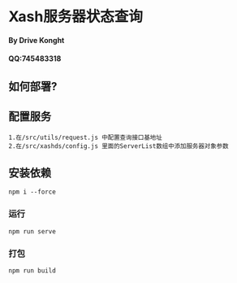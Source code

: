 # Xash服务器状态查询
#### By Drive Konght
#### QQ:745483318

## 如何部署?
## 配置服务
```
1.在/src/utils/request.js 中配置查询接口基地址
2.在/src/xashds/config.js 里面的ServerList数组中添加服务器对象参数
```

## 安装依赖
```
npm i --force
```

### 运行
```
npm run serve
```

### 打包
```
npm run build
```
